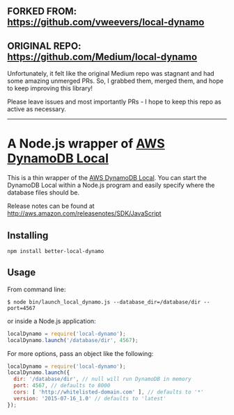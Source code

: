 ## FORKED FROM: https://github.com/vweevers/local-dynamo
## ORIGINAL REPO: https://github.com/Medium/local-dynamo

Unfortunately, it felt like the original Medium repo was stagnant and had some amazing unmerged PRs.
So, I grabbed them, merged them, and hope to keep improving this library!

Please leave issues and most importantly PRs - I hope to keep this repo as active as necessary.

---

# A Node.js wrapper of [AWS DynamoDB Local](http://docs.aws.amazon.com/amazondynamodb/latest/developerguide/Tools.html)

This is a thin wrapper of the [AWS DynamoDB Local](http://docs.aws.amazon.com/amazondynamodb/latest/developerguide/Tools.html).
You can start the DynamoDB Local within a Node.js program and easily
specify where the database files should be.

Release notes can be found at http://aws.amazon.com/releasenotes/SDK/JavaScript

## Installing

    npm install better-local-dynamo

## Usage

From command line:

    $ node bin/launch_local_dynamo.js --database_dir=/database/dir --port=4567

or inside a Node.js application:

```javascript
localDynamo = require('local-dynamo');
localDynamo.launch('/database/dir', 4567);
```

For more options, pass an object like the following:

```javascript
localDynamo = require('local-dynamo');
localDynamo.launch({
  dir: '/database/dir', // null will run DynamoDB in memory
  port: 4567, // defaults to 8000
  cors: [ 'http://whitelisted-domain.com' ], // defaults to '*'
  version: '2015-07-16_1.0' // defaults to 'latest'
});
```
